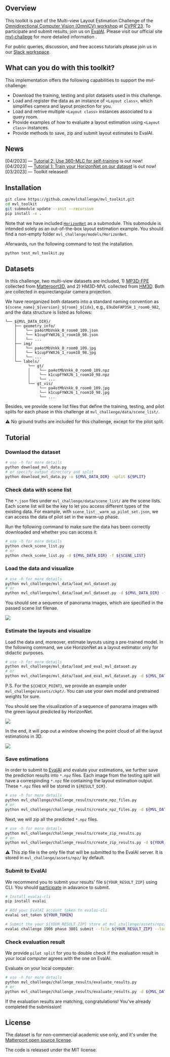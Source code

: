 ## Overview

This toolkit is part of the Multi-view Layout Estimation Challenge of the [Omnidirectional Computer Vision (OmniCV) workshop](https://sites.google.com/view/omnicv2023/home?authuser=0) at [CVPR'23](https://cvpr2023.thecvf.com/). To participate and submit results, join us on [EvalAI](https://eval.ai/web/challenges/challenge-page/1906/).
Please visit our official site [mvl-challege](https://sites.google.com/view/omnicv2023/challenges/multi-view-layout-challenge?authuser=0) for more detailed information .

For public queries, discussion, and free access tutorials please join us in our [Slack workspace](https://join.slack.com/t/mvl-challenge/shared_invite/zt-1m95ef0hy-ViG7fSeTt1EqiosRlZoDvQ).

## What can you do with this toolkit?

This implementation offers the following capabilities to support the mvl-challenge:

- Download the training, testing and pilot datasets used in this challenge.
- Load and register the data as an instance of `<Layout class>`, which simplifies camera and layout projection for you.
- Load and retrive multiple `<Layout class>` instances associated to a query room.
- Provide examples of how to evaluate a layout estimation using `<Layout class>` instances.
- Provide methods to save, zip and submit layout estimates to EvalAI.

## News

[04/2023] — [Tutorial 2: Use 360-MLC for self-training](https://github.com/mvlchallenge/mvl_toolkit/tree/main/tutorial/train_360_mlc) is out now! \
[04/2023] — [Tutorial 1: Train your HorizonNet on our dataset](https://github.com/mvlchallenge/mvl_toolkit/tree/main/tutorial/train_horizon_net) is out now! \
[03/2023] — Toolkit released!

## Installation

```bash
git clone https://github.com/mvlchallenge/mvl_toolkit.git
cd mvl_toolkit
git submodule update --init --recursive
pip install -e .
```
Note that we have included [`HorizonNet`](https://github.com/sunset1995/HorizonNet) as a submodule. This submodule is intended solely as an out-of-the-box layout estimation example. You should find a non-empty folder `mvl_challenge/models/HorizonNet`.

Aferwards, run the following command to test the installation.
```bash
python test_mvl_toolkit.py
```

## Datasets

In this challenge, two multi-view datasets are included, 1) [MP3D-FPE](https://github.com/EnriqueSolarte/direct_360_FPE) collected from [Matterport3D](https://niessner.github.io/Matterport/), and 2) HM3D-MVL collected from [HM3D](https://aihabitat.org/datasets/hm3d/). Both are collected in equirectangular camera projection.

We have reorganized both datasets into a standard naming convention as `${scene_name}_${version}_${room}_${idx}`, e.g., `E9uDoFAP3SH_1_room0_982`, and the data structure is listed as follows:
```
└── ${MVL_DATA_DIR}/
    ├── geometry_info/
    │    └── pa4otMbVnkk_0_room0_109.json
    │    └── k1cupFYWXJ6_1_room10_98.json
    │    └── ...
    ├── img/
    │    └── pa4otMbVnkk_0_room0_109.jpg
    │    └── k1cupFYWXJ6_1_room10_98.jpg
    │    └── ...
    └── labels/
          └── gt/
          │    └── pa4otMbVnkk_0_room0_109.npz
          │    └── k1cupFYWXJ6_1_room10_98.npz
          │    └── ...
          └── gt_vis/
               └── pa4otMbVnkk_0_room0_109.jpg
               └── k1cupFYWXJ6_1_room10_98.jpg
               └── ...
```

Besides, we provide scene list files that define the training, testing, and pilot splits for each phase in this challenge at `mvl_challenge/data/scene_list/`.

⚠️ No ground truths are included for this challenge, except for the pilot split.

## Tutorial

### Downlaod the dataset
```bash
# use -h for more details
python download_mvl_data.py
# or specify output directory and split
python download_mvl_data.py -o ${MVL_DATA_DIR} -split ${SPLIT}
```

### Check data with scene list

The `*.json` files under `mvl_challenge/data/scene_list/` are the scene lists. Each scene list will be the key to let you access different types of the existing data.
For example, with `scene_list__warm_up_pilot_set.json`, we can access the data of pilot set in the warm-up phase.

Run the following command to make sure the data has been correctly downloaded and whether you can access it:

```bash
# use -h for more details
python check_scene_list.py
# or
python check_scene_list.py -d ${MVL_DATA_DIR} -f ${SCENE_LIST}
```

### Load the data and visualize

```bash
# use -h for more details
python mvl_challenge/mvl_data/load_mvl_dataset.py
# or
python mvl_challenge/mvl_data/load_mvl_dataset.py -d ${MVL_DATA_DIR} -f ${SCENE_LIST}
```

You should see a sequence of panorama images, which are specified in the passed scene list filenae.

![](https://user-images.githubusercontent.com/67839539/226287033-baedde2a-1775-4c94-9102-86022df0eaa1.gif)

### Estimate the layouts and visualize

Load the data and, moreover, estimate layouts using a pre-trained model. In the following command, we use HorizonNet as a layout estimator only for didactic purposes.

```bash
# use -h for more details
python mvl_challenge/mvl_data/load_and_eval_mvl_dataset.py
# or
python mvl_challenge/mvl_data/load_and_eval_mvl_dataset.py -d ${MVL_DATA_DIR} -f ${SCENE_LIST} --ckpt ${CHECK_POINT}
```
P.S. For the `${CHECK_POINT}`, we provide an example under `mvl_challenge/assets/ckpt/`. You can use your own model and pretrained weights for sure.

You should see the visualization of a sequence of panorama images with the green layout predicted by HorizonNet.

![](https://user-images.githubusercontent.com/67839539/226287069-1b338e93-5f39-479f-b880-59ad8ea0b916.gif)

In the end, it will pop out a window showing the point cloud of all the layout estimations in 3D.

![](https://user-images.githubusercontent.com/67839539/226287093-289e2b5c-79cc-40d9-accb-68ed97c7bb46.gif)

### Save estimations

In order to submit to [EvalAI](https://eval.ai/web/challenges/challenge-page/1906/) and evalute your estimations, we further save the prediction results into `*.npz` files. Each image from the testing split will have a correspinding `*.npz` file containing the layout estimation output. These `*.npz` files will be stored in `${RESULT_DIR}`.

```bash
# use -h for more details
python mvl_challenge/challenge_results/create_npz_files.py
# or
python mvl_challenge/challenge_results/create_npz_files.py -d ${MVL_DATA_DIR} -f ${SCENE_LIST} -o ${RESULT_DIR} --ckpt ${CHECK_POINT}
```

Next, we will zip all the predicted `*.npz` files.

```bash
# use -h for more details
python mvl_challenge/challenge_results/create_zip_results.py
# or
python mvl_challenge/challenge_results/create_zip_results.py -d ${YOUR_RESULT} -f ${SCENE_LIST}
```

⚠️ This zip file is the only file that will be submitted to the EvalAI server. It is stored in `mvl_challenge/assets/npz/` by default.

### Submit to EvalAI

We recommend you to submit your results' file `${YOUR_RESULT_ZIP}` using CLI. You should [participate](https://eval.ai/web/challenges/challenge-page/1906/participate) in adavance to submit.

```bash
# Install evalai-cli
pip install evalai

# Add your EvalAI account token to evalai-cli
evalai set_token ${YOUR_TOKEN}

# Submit the your ${YOUR_RESULT_ZIP} store at mvl_challenge/assets/npz/
evalai challenge 1906 phase 3801 submit --file ${YOUR_RESULT_ZIP} --large
```

### Check evaluation result

We provide `pilot split` for you to double check if the evaluation result in your local computer agrees with the one on EvalAI.

Evaluate on your local computer:
```bash
# use -h for more details
python mvl_challenge/challenge_results/evaluate_results.py
# or
python mvl_challenge/challenge_results/evaluate_results.py -d ${MVL_DATA_DIR} -f ${PILOT_SCENE_LIST} -o ${PILOT_EVAL_DIR} --ckpt ${CHECK_POINT}
```

If the evaluation results are matching, congratulations! You've already completed the submission!

## License

The dataset is for non-commercial academic use only, and it's under the [Matterport open source license](https://matterport.com/matterport-end-user-license-agreement-academic-use-model-data).

The code is released under the MIT license.